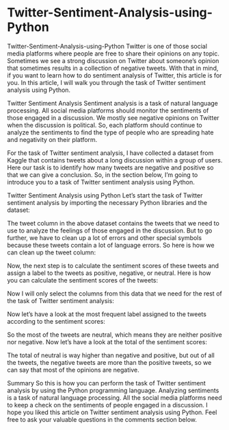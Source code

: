 # Twitter-Sentiment-Analysis-using-Python
Twitter-Sentiment-Analysis-using-Python
Twitter is one of those social media platforms where people are free to share their opinions on any topic. Sometimes we see a strong discussion on Twitter about someone’s opinion that sometimes results in a collection of negative tweets. With that in mind, if you want to learn how to do sentiment analysis of Twitter, this article is for you. In this article, I will walk you through the task of Twitter sentiment analysis using Python.

Twitter Sentiment Analysis
Sentiment analysis is a task of natural language processing. All social media platforms should monitor the sentiments of those engaged in a discussion. We mostly see negative opinions on Twitter when the discussion is political. So, each platform should continue to analyze the sentiments to find the type of people who are spreading hate and negativity on their platform.

For the task of Twitter sentiment analysis, I have collected a dataset from Kaggle that contains tweets about a long discussion within a group of users. Here our task is to identify how many tweets are negative and positive so that we can give a conclusion. So, in the section below, I’m going to introduce you to a task of Twitter sentiment analysis using Python.

Twitter Sentiment Analysis using Python
Let’s start the task of Twitter sentiment analysis by importing the necessary Python libraries and the dataset:

The tweet column in the above dataset contains the tweets that we need to use to analyze the feelings of those engaged in the discussion. But to go further, we have to clean up a lot of errors and other special symbols because these tweets contain a lot of language errors. So here is how we can clean up the tweet column:

Now, the next step is to calculate the sentiment scores of these tweets and assign a label to the tweets as positive, negative, or neutral. Here is how you can calculate the sentiment scores of the tweets:

Now I will only select the columns from this data that we need for the rest of the task of Twitter sentiment analysis:

Now let’s have a look at the most frequent label assigned to the tweets according to the sentiment scores:

So the most of the tweets are neutral, which means they are neither positive nor negative. Now let’s have a look at the total of the sentiment scores:

The total of neutral is way higher than negative and positive, but out of all the tweets, the negative tweets are more than the positive tweets, so we can say that most of the opinions are negative.

Summary
So this is how you can perform the task of Twitter sentiment analysis by using the Python programming language. Analyzing sentiments is a task of natural language processing. All the social media platforms need to keep a check on the sentiments of people engaged in a discussion. I hope you liked this article on Twitter sentiment analysis using Python. Feel free to ask your valuable questions in the comments section below.


